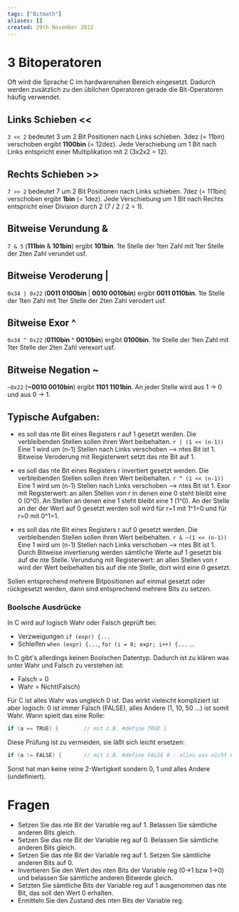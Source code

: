 ```yaml
---
tags: ["Bitmath"]
aliases: []
created: 29th November 2022
---
```


# 3 Bitoperatoren

Oft wird die Sprache C im hardwarenahen Bereich eingesetzt. Dadurch werden zusätzlich zu den üblichen Operatoren gerade die Bit-Operatoren häufig verwendet.

## Links Schieben <<

`3 << 2` 	bedeutet 3 um 2 Bit Positionen nach Links schieben. 3dez (= 11bin) verschoben ergibt **1100bin** (= 12dez). Jede Verschiebung um 1 Bit nach Links entspricht einer Multiplikation mit 2 (3x2x2 = 12).

## Rechts Schieben >>

`7 >> 2` 	bedeutet 7 um 2 Bit Positionen nach Links schieben. 7dez (= 111bin) verschoben ergibt **1bin** (= 1dez). Jede Verschiebung um 1 Bit nach Rechts entspricht einer Division durch 2 (7 / 2 / 2 = 1).

## Bitweise Verundung &

`7 & 5`	 	(**111bin** & **101bin**)	ergibt	**101bin**. 1te Stelle der 1ten Zahl mit 1ter Stelle der 2ten Zahl verundet usf.

## Bitweise Veroderung |

`0x34 | 0x22`	 	(**0011 0100bin** | **0010 0010bin**)	ergibt	**0011 0110bin**. 1te Stelle der 1ten Zahl mit 1ter Stelle der 2ten Zahl verodert usf.

## Bitweise Exor ^

`0x34 ^ 0x22`	 	(**0110bin** ^ **0010bin**)	ergibt	**0100bin**. 1te Stelle der 1ten Zahl mit 1ter Stelle der 2ten Zahl verexort usf.

## Bitweise Negation ~

`~0x22`	 	(**\~0010 0010bin**)	ergibt	**1101 1101bin**. An jeder Stelle wird aus 1 -> 0 und aus 0 -> 1.

## Typische Aufgaben:

- es soll das nte Bit eines Registers r auf 1 gesetzt werden. Die verbleibenden Stellen sollen ihren Wert beibehalten.
  `r | (1 << (n-1))`	Eine 1 wird um (n-1) Stellen nach Links verschoben --> ntes Bit ist 1. Bitweise Veroderung mit Registerwert setzt das nte Bit auf 1.​

- es soll das nte Bit eines Registers r invertiert gesetzt werden. Die verbleibenden Stellen sollen ihren Wert beibehalten.
  `r ^ (1 << (n-1))`	Eine 1 wird um (n-1) Stellen nach Links verschoben --> ntes Bit ist 1. Exor mit Registerwert: an allen Stellen von r in denen eine 0 steht bleibt eine 0 (0^0). An Stellen an denen eine 1 steht bleibt eine 1 (1^0). An der Stelle an der der Wert auf 0 gesetzt werden soll wird für r=1 mit 1^1=0 und für r=0 mit 0^1=1.

- es soll das nte Bit eines Registers r auf 0 gesetzt werden. Die verbleibenden Stellen sollen ihren Wert beibehalten.
  `r & ~(1 << (n-1))`	Eine 1 wird um (n-1) Stellen nach Links verschoben --> ntes Bit ist 1. Durch Bitweise invertierung werden sämtliche Werte auf 1 gesetzt bis auf die nte Stelle. Verundung mit Registerwert: an allen Stellen von r wird der Wert beibehalten bis auf die nte Stelle, dort wird eine 0 gesetzt.

Sollen entsprechend mehrere Bitpositionen auf einmal gesetzt oder rückgesetzt werden, dann sind entsprechend mehrere Bits zu setzen.

### Boolsche Ausdrücke

In C wird auf logisch Wahr oder Falsch geprüft bei:

- Verzweigungen `if (expr) {...`
- Schleifen `when (expr) {...`, `for (i = 0; expr; i++) {...` ...

In C gibt's allerdings keinen Boolschen Datentyp. Dadurch ist zu klären was unter Wahr und Falsch zu verstehen ist:

- Falsch = 0
- Wahr = Nicht(Falsch)

Für C ist alles Wahr was ungleich 0 ist. Das wirkt vieleicht kompliziert ist aber logisch: 0 ist immer Falsch (FALSE), alles Andere (1, 10, 50 ...) ist somit Wahr. Wann spielt das eine Rolle:

```c
if (a == TRUE) {        // mit z.B. #define TRUE 1
```

Diese Prüfung ist zu vermeiden, sie läßt sich leicht ersetzen:

```c
if (a != FALSE) {       // mit z.B. #define FALSE 0 : alles was nicht 0 ist ist wahr
```

Sonst hat man keine reine 2-Wertigkeit sondern 0, 1 und alles Andere (undefiniert).

# Fragen

- Setzen Sie das nte Bit der Variable reg auf 1. Belassen Sie sämtliche anderen Bits gleich.
- Setzen Sie das nte Bit der Variable reg auf 0. Belassen Sie sämtliche anderen Bits gleich.
- Setzen Sie das nte Bit der Variable reg auf 1. Setzen Sie sämtliche anderen Bits auf 0.
- Invertieren Sie den Wert des nten Bits der Variable reg (0->1 bzw 1->0) und belassen Sie sämtliche anderen Bitwerde gleich.
- Setzten Sie sämtliche Bits der Variable reg auf 1 ausgenommen das nte Bit, das soll den Wert 0 erhalten.
- Ermitteln Sie den Zustand des nten Bits der Variable reg.